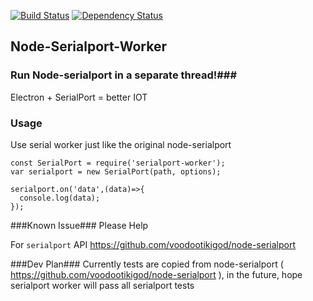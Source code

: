 [![Build Status](https://travis-ci.org/weiway/node-serialport-worker.svg?branch=master)](https://travis-ci.org/weiway/node-serialport-worker)
[![Dependency Status](https://david-dm.org/weiway/node-serialport-worker.svg)](https://david-dm.org/weiway/node-serialport-worker)

## Node-Serialport-Worker ##

### Run Node-serialport in a separate thread!###

Electron + SerialPort = better IOT

### Usage ###
Use serial worker just like the original node-serialport

```
const SerialPort = require('serialport-worker');
var serialport = new SerialPort(path, options);

serialport.on('data',(data)=>{
  console.log(data);
});
```

###Known Issue###
Please Help

For ```serialport``` API https://github.com/voodootikigod/node-serialport


###Dev Plan###
Currently tests are copied from node-serialport ( https://github.com/voodootikigod/node-serialport ), in the future, hope serialport worker will pass all serialport tests
